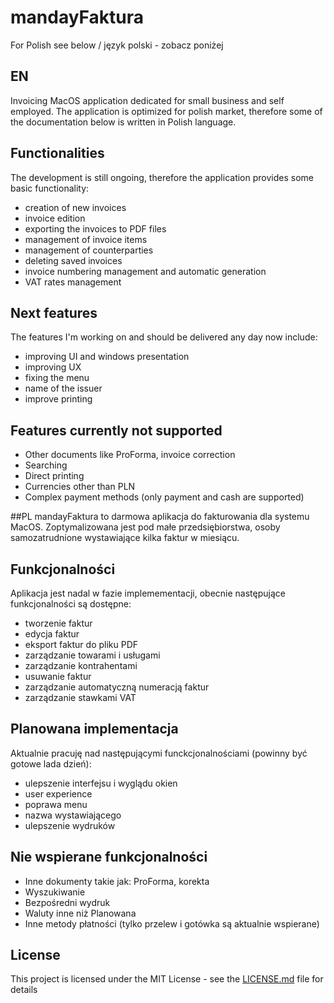 # mandayFaktura
For Polish see below / język polski - zobacz poniżej

## EN
Invoicing MacOS application dedicated for small business and self employed.
The application is optimized for polish market, therefore some of the documentation below is written in Polish language.

## Functionalities
The development is still ongoing, therefore the application provides some basic functionality:
- creation of new invoices
- invoice edition
- exporting the invoices to PDF files
- management of invoice items
- management of counterparties
- deleting saved invoices
- invoice numbering management and automatic generation
- VAT rates management

## Next features
The features I'm working on and should be delivered any day now include:
- improving UI and windows presentation
- improving UX
- fixing the menu
- name of the issuer
- improve printing

## Features currently not supported
- Other documents like ProForma, invoice correction
- Searching
- Direct printing
- Currencies other than PLN
- Complex payment methods (only payment and cash are supported)

##PL
mandayFaktura to darmowa aplikacja do fakturowania dla systemu MacOS.
Zoptymalizowana jest pod małe przedsiębiorstwa, osoby samozatrudnione wystawiające kilka faktur w miesiącu.

## Funkcjonalności
Aplikacja jest nadal w fazie implemementacji, obecnie następujące funkcjonalności są dostępne:
- tworzenie faktur
- edycja faktur
- eksport faktur do pliku PDF
- zarządzanie towarami i usługami
- zarządzanie kontrahentami
- usuwanie faktur
- zarządzanie automatyczną numeracją faktur
- zarządzanie stawkami VAT

## Planowana implementacja
Aktualnie pracuję nad następującymi funckcjonalnościami (powinny być gotowe lada dzień):

- ulepszenie interfejsu i wyglądu okien
- user experience
- poprawa menu
- nazwa wystawiającego
- ulepszenie wydruków

## Nie wspierane funkcjonalności
- Inne dokumenty takie jak: ProForma, korekta
- Wyszukiwanie
- Bezpośredni wydruk
- Waluty inne niż Planowana
- Inne metody płatności (tylko przelew i gotówka są aktualnie wspierane)


## License

This project is licensed under the MIT License - see the [LICENSE.md](LICENSE.md) file for details
